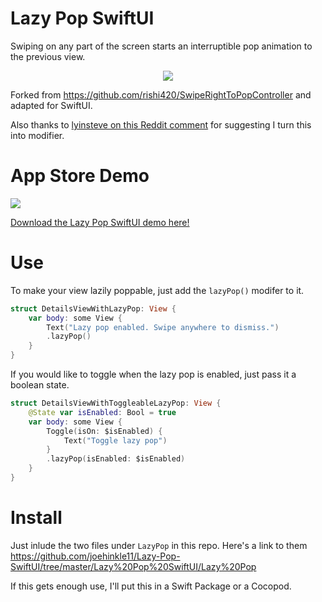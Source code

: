 # Lazy Pop SwiftUI

Swiping on any part of the screen starts an interruptible pop animation to the previous view.

<p align="center"><img src="https://github.com/joehinkle11/Lazy-Pop-SwiftUI/raw/master/demo.gif"/></p>

Forked from https://github.com/rishi420/SwipeRightToPopController and adapted for SwiftUI.

Also thanks to [lyinsteve on this Reddit comment](https://www.reddit.com/r/iOSProgramming/comments/e4zeoi/i_made_a_swiftui_component_so_you_can_drag/f9gkllt/) for suggesting I turn this into modifier.

# App Store Demo

[![](https://raw.githubusercontent.com/joehinkle11/Lazy-Pop-SwiftUI/master/Lazy%20Pop%20SwiftUI/Assets.xcassets/AppIcon.appiconset/Icon-App-60x60%402x.png)](https://apps.apple.com/us/app/lazy-pop-swiftui-demo/id1490371801)

[Download the Lazy Pop SwiftUI demo here!](https://apps.apple.com/us/app/lazy-pop-swiftui-demo/id1490371801)

# Use

To make your view lazily poppable, just add the `lazyPop()` modifer to it.

```swift
struct DetailsViewWithLazyPop: View {
    var body: some View {
        Text("Lazy pop enabled. Swipe anywhere to dismiss.")
        .lazyPop()
    }
}
```
If you would like to toggle when the lazy pop is enabled, just pass it a boolean state.

```swift
struct DetailsViewWithToggleableLazyPop: View {
    @State var isEnabled: Bool = true
    var body: some View {
        Toggle(isOn: $isEnabled) {
            Text("Toggle lazy pop")
        }
        .lazyPop(isEnabled: $isEnabled)
    }
}
```

# Install

Just inlude the two files under `LazyPop` in this repo. Here's a link to them https://github.com/joehinkle11/Lazy-Pop-SwiftUI/tree/master/Lazy%20Pop%20SwiftUI/Lazy%20Pop

If this gets enough use, I'll put this in a Swift Package or a Cocopod.
